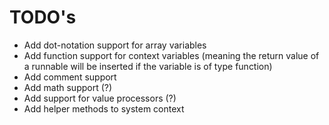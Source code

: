 # TODO's

- Add dot-notation support for array variables
- Add function support for context variables (meaning the return value of a runnable will be inserted if the variable is of type function)
- Add comment support
- Add math support (?)
- Add support for value processors (?)
- Add helper methods to system context
